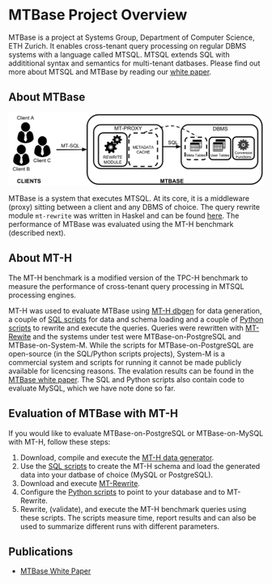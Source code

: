 # MTBase Project Overview

MTBase is a project at Systems Group, Department of Computer Science, ETH
Zurich. It enables cross-tenant query processing on regular DBMS systems with a
language called MTSQL. MTSQL extends SQL with addititional syntax and semantics
for multi-tenant datbases. Please find out more about MTSQL and MTBase by
reading our [white paper](extended.pdf).

## About MTBase
![MTBase Architecture](mtbase-arch.png "MTBase Architecture")

MTBase is a system that executes MTSQL. At its core, it is a middleware (proxy)
sitting between a client and any DBMS of choice. The query rewrite module
`mt-rewrite` was written in Haskel and can be found
[here](https://github.com/lucasbraun/mt-rewrite). The performance of MTBase was
evaluated using the MT-H benchmark (described next).

## About MT-H
The MT-H benchmark is a modified version of the TPC-H benchmark to measure the
performance of cross-tenant query processing in MTSQL processing engines.

MT-H was used to evaluate MTBase using [MT-H
dbgen](https://github.com/mtbase/mt-h) for data generation, a couple of [SQL
scripts](https://github.com/mtbase/sql-scripts) for data and schema loading and
a couple of [Python scripts](https://github.com/mtbase/python-scripts) to
rewrite and execute the queries. Queries were rewritten with
[MT-Rewite](https://github.com/lucasbraun/mt-rewrite) and the systems under
test were MTBase-on-PostgreSQL and MTBase-on-System-M. While the scripts for
MTBase-on-PostgreSQL are open-source (in the SQL/Python scripts projects),
System-M is a commercial system and scripts for running it cannot be made
publicly available for licencsing reasons. The evalation results can be found
in the [MTBase white paper](extended.pdf). The SQL and Python scripts also
contain code to evaluate MySQL, which we have note done so far.

## Evaluation of MTBase with MT-H
If you would like to evaluate MTBase-on-PostgreSQL or MTBase-on-MySQL with
MT-H, follow these steps:
 1. Download, compile and execute the [MT-H data
    generator](https://github.com/mtbase/mt-h).
 2. Use the [SQL scripts](https://github.com/mtbase/sql-scripts) to create the
    MT-H schema and load the generated data into your datbase of choice (MySQL
    or PostgreSQL).
 3. Download and execute
    [MT-Rewrite](https://github.com/lucasbraun/mt-rewrite).
 4. Configure the [Python scripts](https://github.com/mtbase/python-scripts) to
    point to your database and to MT-Rewrite.
 5. Rewrite, (validate), and execute the MT-H benchmark queries using these
    scripts. The scripts measure time, report results and can also be used to
    summarize different runs with different parameters.

## Publications
* [MTBase White Paper](extended.pdf)

